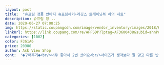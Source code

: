 ```yaml
---
layout: post 
title:  "슈프림 정품 반바지 슈프림체커+레깅스 트레이닝복 하의 세트" 
description: 슈프림 정 ..
date: 2020-06-27 07:08:25 
img: https://static.coupangcdn.com/image/vendor_inventory/images/2018/07/05/8/9/505fa7b8-6a52-47a0-8765-e5182a353e63.jpg 
linkUrl: https://link.coupang.com/re/AFFSDP?lptag=AF3600438&subid=ahnPublicAsk&pageKey=107020996&itemId=323552894&vendorItemId=3792172998&traceid=V0-113-ce7573ebd93c7b32 
categories: [1002] 
color: F361A6 
price: 20900 
author: Ask View Shop 
cont:  "●구매후기●<br/>너무 좋아서 2번 샀어요<br/>사이즈가 생각보다 잘 맞고 다른 반바지는 보푸래기 잘 올라오는데<br/>이건 정말 잘 맞아요<br/>퀄리티도 가격대비 괜찮아요<br/>현장일이라날씨더워서주문 가격대비가성비 굿 한치수크게시킨건신의한수헤헤 바지가좀두꺼운건 방안좀ㅎ<br/>" 
---
```

